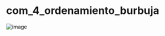 # com_4_ordenamiento_burbuja

![image](https://user-images.githubusercontent.com/5318519/190047570-1fa5db9a-c871-4c1f-84dd-9a3e15984c8d.png)
